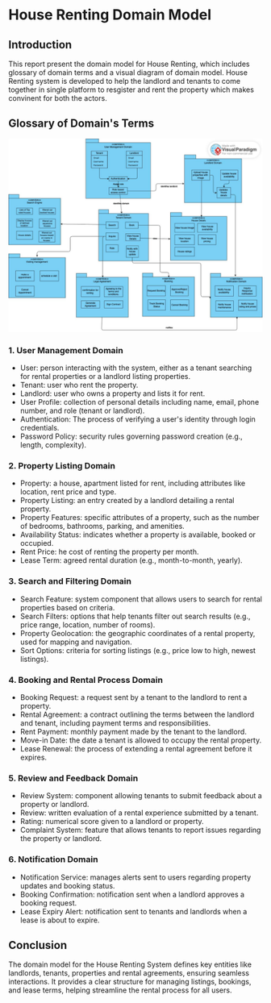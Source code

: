 # House Renting Domain Model

## Introduction 

This report present the domain model for House Renting, which includes glossary of domain terms and a visual diagram of domain model. House Renting system is developed to help the landlord and tenants to come together in single platform to resgister and rent the property which makes convinent for both the actors. 

## Glossary of Domain's Terms

![alt text](/practicals/practical_4/domainModal.jpg)

### 1. User Management Domain  

- User: person interacting with the system, either as a tenant searching for rental properties or a landlord listing properties.  
- Tenant: user who rent the property.  
- Landlord: user who owns a property and lists it for rent.  
- User Profile: collection of personal details including name, email, phone number, and role (tenant or landlord).  
- Authentication: The process of verifying a user's identity through login credentials.  
- Password Policy: security rules governing password creation (e.g., length, complexity).  

### 2. Property Listing Domain  

- Property: a house, apartment listed for rent, including attributes like location, rent price and type.  
- Property Listing: an entry created by a landlord detailing a rental property.  
- Property Features: specific attributes of a property, such as the number of bedrooms, bathrooms, parking, and amenities.  
- Availability Status: indicates whether a property is available, booked or occupied.  
- Rent Price: he cost of renting the property per month.  
- Lease Term: agreed rental duration (e.g., month-to-month, yearly).  

### 3. Search and Filtering Domain  

- Search Feature: system component that allows users to search for rental properties based on criteria.  
- Search Filters: options that help tenants filter out search results (e.g., price range, location, number of rooms).  
- Property Geolocation: the geographic coordinates of a rental property, used for mapping and navigation.  
- Sort Options: criteria for sorting listings (e.g., price low to high, newest listings).

### 4. Booking and Rental Process Domain  

- Booking Request: a request sent by a tenant to the landlord to rent a property.  
- Rental Agreement: a contract outlining the terms between the landlord and tenant, including payment terms and responsibilities.  
- Rent Payment: monthly payment made by the tenant to the landlord.   
- Move-in Date: the date a tenant is allowed to occupy the rental property.  
- Lease Renewal: the process of extending a rental agreement before it expires.  

### 5. Review and Feedback Domain  

- Review System: component allowing tenants to submit feedback about a property or landlord.  
- Review: written evaluation of a rental experience submitted by a tenant.  
- Rating: numerical score given to a landlord or property.  
- Complaint System: feature that allows tenants to report issues regarding the property or landlord.  

### 6. Notification Domain  

- Notification Service: manages alerts sent to users regarding property updates and booking status. 
- Booking Confirmation: notification sent when a landlord approves a booking request.   
- Lease Expiry Alert: notification sent to tenants and landlords when a lease is about to expire.  

## Conclusion

The domain model for the House Renting System defines key entities like landlords, tenants, properties and rental agreements, ensuring seamless interactions. It provides a clear structure for managing listings, bookings, and lease terms, helping streamline the rental process for all users.